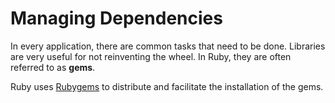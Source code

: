 Managing Dependencies
=====================

In every application, there are common tasks that need to be done.
Libraries are very useful for not reinventing the wheel. In Ruby,
they are often referred to as **gems**.

Ruby uses [Rubygems](https://rubygems.org/) to distribute and
facilitate the installation of the gems.
